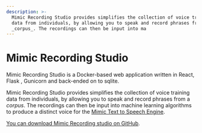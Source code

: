 ```yaml
---
description: >-
  Mimic Recording Studio provides simplifies the collection of voice training
  data from individuals, by allowing you to speak and record phrases from a
  _corpus_. The recordings can then be input into ma
---
```


# Mimic Recording Studio

Mimic Recording Studio is a Docker-based web application written in React, Flask , Gunicorn and back-ended on to sqlite.

Mimic Recording Studio provides simplifies the collection of voice training data from individuals, by allowing you to speak and record phrases from a _corpus_. The recordings can then be input into machine learning algorithms to produce a distinct voice for the [Mimic Text to Speech Engine](mimic-overview).

[You can download Mimic Recording studio on GitHub](https://github.com/MycroftAI/mimic-recording-studio).

